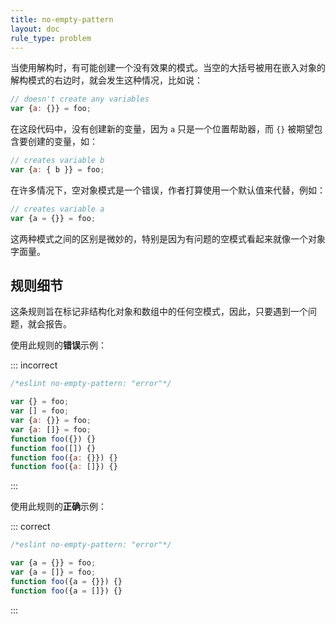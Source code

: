 ```yaml
---
title: no-empty-pattern
layout: doc
rule_type: problem
---
```


当使用解构时，有可能创建一个没有效果的模式。当空的大括号被用在嵌入对象的解构模式的右边时，就会发生这种情况，比如说：

```js
// doesn't create any variables
var {a: {}} = foo;
```

在这段代码中，没有创建新的变量，因为 `a` 只是一个位置帮助器，而 `{}` 被期望包含要创建的变量，如：

```js
// creates variable b
var {a: { b }} = foo;
```

在许多情况下，空对象模式是一个错误，作者打算使用一个默认值来代替，例如：

```js
// creates variable a
var {a = {}} = foo;
```

这两种模式之间的区别是微妙的，特别是因为有问题的空模式看起来就像一个对象字面量。

## 规则细节

这条规则旨在标记非结构化对象和数组中的任何空模式，因此，只要遇到一个问题，就会报告。

使用此规则的**错误**示例：

::: incorrect

```js
/*eslint no-empty-pattern: "error"*/

var {} = foo;
var [] = foo;
var {a: {}} = foo;
var {a: []} = foo;
function foo({}) {}
function foo([]) {}
function foo({a: {}}) {}
function foo({a: []}) {}
```

:::

使用此规则的**正确**示例：

::: correct

```js
/*eslint no-empty-pattern: "error"*/

var {a = {}} = foo;
var {a = []} = foo;
function foo({a = {}}) {}
function foo({a = []}) {}
```

:::
